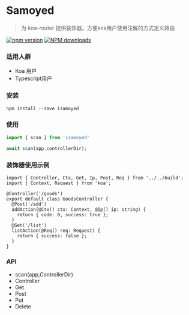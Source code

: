 # Samoyed
>为 koa-router 提供装饰器。方便koa用户使用注解的方式定义路由

[![npm version](https://badge.fury.io/js/isamoyed.svg)](https://badge.fury.io/js/isamoyed)
[![NPM downloads](http://img.shields.io/npm/dy/isamoyed.svg?style=flat)](https://www.npmjs.com/package/isamoyed)

### 适用人群
- Koa 用户
- Typescript用户

### 安装
```
npm install --save isamoyed
```
### 使用
```js
import { scan } from 'isamoyed'

await scan(app,controllerDir);

```

### 装饰器使用示例
```
import { Controller, Ctx, Get, Ip, Post, Req } from '../../build';
import { Context, Request } from 'koa';

@Controller('/goods')
export default class GoodsController {
  @Post('/add')
  addAction(@Ctx() ctx: Context, @Ip() ip: string) {
    return { code: 0, success: true };
  }
  @Get('/list')
  listAction(@Req() req: Request) {
    return { success: false };
  }
}
```

### API

- scan(app,ControllerDir)
- Controller
- Get
- Post
- Put
- Delete